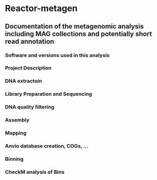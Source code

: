 # Reactor-metagen
## Documentation of the metagenomic analysis including MAG collections and potentially short read annotation
### Software and versions used in this analysis
### Project Description
### DNA extractoin
### Library Preparation and Sequencing
### DNA quality filtering
### Assembly
### Mapping
### Anvio database creation, COGs, ...
### Binning
### CheckM analysis of Bins
